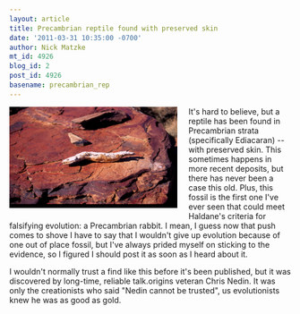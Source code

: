 ```yaml
---
layout: article
title: Precambrian reptile found with preserved skin
date: '2011-03-31 10:35:00 -0700'
author: Nick Matzke
mt_id: 4926
blog_id: 2
post_id: 4926
basename: precambrian_rep
---
```

<img src="/uploads/2011/Ediacaran_lizard.jpg" alt="Ediacaran_lizard.jpg" width="300" height="181" style="float: left; margin: 0 20px 20px 0;" class="mt-image-left" />It's hard to believe, but a reptile has been found in Precambrian strata (specifically Ediacaran) -- with preserved skin.  This sometimes happens in more recent deposits, but there has never been a case this old.  Plus, this fossil is the first one I've ever seen that could meet Haldane's criteria for falsifying evolution: a Precambrian rabbit. I mean, I guess now that push comes to shove I have to say that I wouldn't give up evolution because of one out of place fossil, but I've always prided myself on sticking to the evidence, so I figured I should post it as soon as I heard about it.

I wouldn't normally trust a find like this before it's been published, but it was discovered by long-time, reliable talk.origins veteran Chris Nedin.  It was only the creationists who said "Nedin cannot be trusted", us evolutionists knew he was as good as gold.

